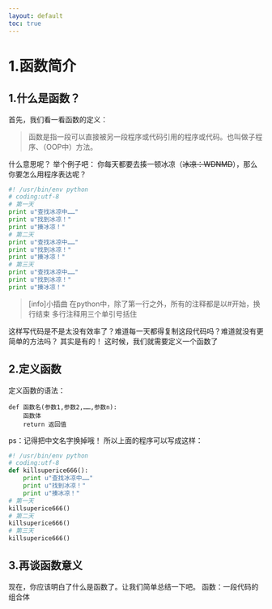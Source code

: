 ```yaml
---
layout: default
toc: true
---
```

# 1.函数简介

1.什么是函数？
---
首先，我们看一看函数的定义：
> 函数是指一段可以直接被另一段程序或代码引用的程序或代码。也叫做子程序、（OOP中）方法。

什么意思呢？
举个例子吧：
你每天都要去揍一顿冰凉（~~冰凉：WDNMD~~），那么你要怎么用程序表达呢？
~~~python
#! /usr/bin/env python
# coding:utf-8
# 第一天
print u"查找冰凉中……"
print u"找到冰凉！"
print u"揍冰凉！"
# 第二天
print u"查找冰凉中……"
print u"找到冰凉！"
print u"揍冰凉！"
# 第三天
print u"查找冰凉中……"
print u"找到冰凉！"
print u"揍冰凉！"
~~~
>[info]小插曲
>在python中，除了第一行之外，所有的注释都是以#开始，换行结束
多行注释用三个单引号括住

这样写代码是不是太没有效率了？难道每一天都得复制这段代码吗？难道就没有更简单的方法吗？
其实是有的！
这时候，我们就需要定义一个函数了

2.定义函数
---
定义函数的语法：
~~~
def 函数名(参数1,参数2,……,参数n):
    函数体
    return 返回值
~~~
ps：记得把中文名字换掉哦！
所以上面的程序可以写成这样：
~~~python
#! /usr/bin/env python
# coding:utf-8
def killsuperice666():
    print u"查找冰凉中……"
    print u"找到冰凉！"
    print u"揍冰凉！"
# 第一天
killsuperice666()
# 第二天
killsuperice666()
# 第三天
killsuperice666()
~~~

3.再谈函数意义
---
现在，你应该明白了什么是函数了。让我们简单总结一下吧。
函数：一段代码的组合体